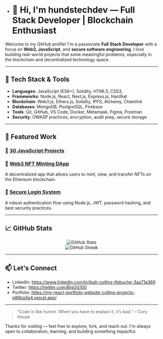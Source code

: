 

- # 👋 Hi, I'm hundstechdev — Full Stack Developer | Blockchain Enthusiast 

Welcome to my GitHub profile! I'm a passionate **Full Stack Developer** with a focus on **Web3, JavaScript**, and **secure software engineering**. I love building real-world projects that solve meaningful problems, especially in the blockchain and decentralized technology space.

---

## 🔧 Tech Stack & Tools

- **Languages**: JavaScript (ES6+), Solidity, HTML5, CSS3, 
- **Frameworks**: Node.js, React, Next.js, Express.js, Hardhat
- **Blockchain**: Web3.js, Ethers.js, Solidity, IPFS, Alchemy, Chainlink
- **Databases**: MongoDB, PostgreSQL, Firebase
- **Tools**: Git, GitHub, VS Code, Docker, Metamask, Figma, Postman
- **Security**: OWASP practices, encryption, audit prep, secure storage

---

## 🧩 Featured Work

### 🔸 [30 JavaScript Projects](https://github.com/hundstechdev/30-javascript-projects)


### 🔸 [Web3 NFT Minting DApp](https://github.com/yourusername/nft-minting-dapp)
A decentralized app that allows users to mint, view, and transfer NFTs on the Ethereum blockchain.

### 🔸 [Secure Login System](https://github.com/yourusername/secure-auth)
A robust authentication flow using Node.js, JWT, password hashing, and best security practices.

---

## 📈 GitHub Stats

<p align="center">
  <img src="https://github-readme-stats.vercel.app/api?username=hundstechdev&show_icons=true&theme=radical" alt="GitHub Stats" />
  <br />
  <img src="https://github-readme-streak-stats.herokuapp.com?user=hundstechdev&theme=radical" alt="GitHub Streak" />
</p>

---

## 📫 Let's Connect

- LinkedIn: https://www.linkedin.com/in/ikah-collins-ifebuche-3aa71a369 
- Twitter: https://twitter.com/BigOG100
- Portfolio: https://my-react-portfolio-website-collins-projects-e86ba3e4.vercel.app/

---

> “Code is like humor. When you have to explain it, it’s bad.” – Cory House

Thanks for visiting — feel free to explore, fork, and reach out. I'm always open to collaboration, learning, and building something impactful.


<!---
hundstechdev/hundstechdev is a ✨ special ✨ repository because its `README.md` (this file) appears on your GitHub profile.
You can click the Preview link to take a look at your changes.
--->

